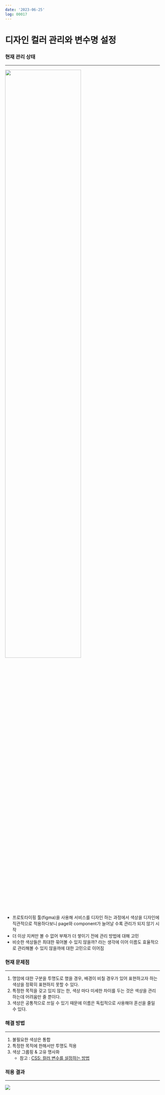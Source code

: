 ```yaml
---
date: '2023-06-25'
log: 00017
---
```


# 디자인 컬러 관리와 변수명 설정

### 현재 관리 상태
---
<img src="https://i.ibb.co/Tm5GnSF/image.png" width="70%" height="70%"/>

- 프로토타이핑 툴(figma)을 사용해 서비스를 디자인 하는 과정에서 색상을 디자인에 직관적으로 적용하다보니 page와 component가 늘어날 수록 관리가 되지 않기 시작
- 더 이상 지켜만 볼 수 없어 부채가 더 쌓이기 전에 관리 방법에 대해 고민
- 비슷한 색상들은 최대한 묶어볼 수 있지 않을까? 라는 생각에 이어 이름도 효율적으로 관리해볼 수 있지 않을까에 대한 고민으로 이어짐


### 현재 문제점
---
1. 명암에 대한 구분을 투명도로 했을 경우, 배경이 비칠 경우가 있어 표현하고자 하는 색상을 정확히 표현하지 못할 수 있다.
2. 특정한 목적을 갖고 있지 않는 한, 색상 마다 미세한 차이를 두는 것은 색상을 관리하는데 어려움만 줄 뿐이다.
3. 색상은 공통적으로 쓰일 수 있기 때문에 이름은 독립적으로 사용해야 혼선을 줄일 수 있다.


### 해결 방법
---
1. 불필요한 색상은 통합
2. 특정한 목적에 한해서만 투명도 적용
3. 색상 그룹핑 & 고유 명사화
	- 참고 : [CSS: 컬러 변수를 설정하는 방법](https://ohgyun.com/738)


### 적용 결과
---
<img src="https://i.ibb.co/CP3XxkV/2023-07-03-11-14-45.png"/>